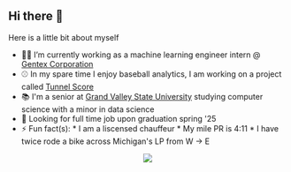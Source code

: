 ## Hi there 👋

Here is a little bit about myself

- 🧑‍💻 I’m currently working as a machine learning engineer intern @ [Gentex Corporation](https://www.gentex.com)
- ⚾ In my spare time I enjoy baseball analytics, I am working on a project called [Tunnel Score](https://github.com/Jensen-holm/MLBTunnelScoreBot)
- 📚 I'm a senior at [Grand Valley State University](https://www.gvsu.edu) studying computer science with a minor in data science
- 🔭 Looking for full time job upon graduation spring '25
- ⚡ Fun fact(s):
      * I am a liscensed chauffeur
      * My mile PR is 4:11
      * I have twice rode a bike across Michigan's LP from W -> E

<div align="center">
  <img src="https://skillicons.dev/icons?i=python,cpp,c,r,go,docker,bash,linux,flask,pytorch,tensorflow,sklearn&perline=6">
</div>
